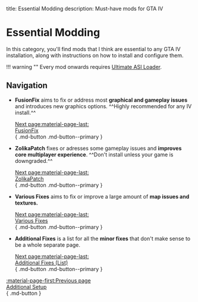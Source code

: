 title: Essential Modding
description: Must-have mods for GTA IV

# Essential Modding

In this category, you'll find mods that I think are essential to any GTA IV installation, along with instructions on how to install and configure them.

!!! warning ""
    Every mod onwards requires [Ultimate ASI Loader](../../resources/mod-dependencies.md/#ultimate-asi-loader).

## Navigation

<div class="grid cards" markdown>

- **FusionFix** aims to fix or address most **graphical and gameplay issues** and introduces new graphics options. ^^Highly recommended for any IV install.^^

    [Next page:material-page-last: <br>FusionFix</br>](fusionfix.md){ .md-button .md-button--primary }

- **ZolikaPatch** fixes or adresses some gameplay issues and **improves core multiplayer experience**. ^^Don't install unless your game is downgraded.^^

    [Next page:material-page-last: <br>ZolikaPatch</br>](zolikapatch.md){ .md-button .md-button--primary }

- **Various Fixes** aims to fix or improve a large amount of **map issues and textures.**

    [Next page:material-page-last: <br>Various Fixes</br>](various-fixes.md){ .md-button .md-button--primary }

- **Additional Fixes** is a list for all the **minor fixes** that don't make sense to be a whole separate page.

    [Next page:material-page-last: <br>Additional Fixes (List)</br>](additional-fixes.md){ .md-button .md-button--primary }

</div>

[:material-page-first:Previous page <br>Additional Setup</br>](../additional-setup.md){ .md-button }
